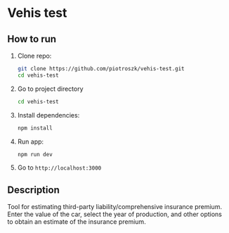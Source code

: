 # Vehis test 

## How to run

1. Clone repo:
    ```bash
    git clone https://github.com/piotroszk/vehis-test.git
    cd vehis-test
    ```

2. Go to project directory
    ```bash
    cd vehis-test
    ```

3. Install dependencies:
    ```bash
    npm install
    ```

4. Run app:
    ```bash
    npm run dev
    ```

4. Go to `http://localhost:3000`

## Description

Tool for estimating third-party liability/comprehensive insurance premium. Enter the value of the car, select the year of production, and other options to obtain an estimate of the insurance premium.